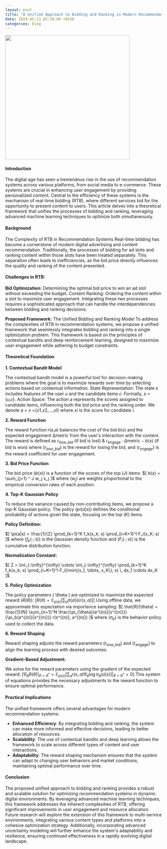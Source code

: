 ```yaml
---
layout: post
title: "A Unified Approach to Bidding and Ranking in Modern Recommendation Systems"
date: 2024-05-13 05:30:00 +0530
categories: blog
---
```

<img src="https://i.postimg.cc/wxQxrB1D/AIgen-article-3.webp)](https://postimg.cc/t77HZpt" width="400">

#### Introduction
The digital age has seen a tremendous rise in the use of recommendation systems across various platforms, from social media to e-commerce. These systems are crucial in enhancing user engagement by providing personalized content. Central to the efficiency of these systems is the mechanism of real-time bidding (RTB), where different services bid for the opportunity to present content to users. This article delves into a theoretical framework that unifies the processes of bidding and ranking, leveraging advanced machine learning techniques to optimize both simultaneously.

#### Background
The Complexity of RTB in Recommendation Systems
Real-time bidding has become a cornerstone of modern digital advertising and content recommendation. Traditionally, the processes of bidding for ad slots and ranking content within those slots have been treated separately. This separation often leads to inefficiencies, as the bid price directly influences the quality and ranking of the content presented.

#### Challenges in RTB:

**Bid Optimization:** Determining the optimal bid price to win an ad slot without exceeding the budget.
Content Ranking: Ordering the content within a slot to maximize user engagement.
Integrating these two processes requires a sophisticated approach that can handle the interdependencies between bidding and ranking decisions.

**Proposed Framework:** The Unified Bidding and Ranking Model
To address the complexities of RTB in recommendation systems, we propose a unified framework that seamlessly integrates bidding and ranking into a single optimization problem. This framework is based on the principles of contextual bandits and deep reinforcement learning, designed to maximize user engagement while adhering to budget constraints.

#### Theoretical Foundation

**1. Contextual Bandit Model**

The contextual bandit model is a powerful tool for decision-making problems where the goal is to maximize rewards over time by selecting actions based on contextual information.
State Representation: The state 𝑠 includes features of the user 𝑢 and the candidate items 𝑐. Formally, 𝑠 = {𝑢,𝑐}.
Action Space: The action 𝑎 represents the scores assigned to candidate items, influencing both the bid price and the ranking order. We denote 𝑎 = 𝑥 ={𝑥1,𝑥2,…,𝑥𝐼} where  𝑥𝑖 is the score for candidate 𝑖.

**2. Reward Function**

The reward function 𝑟(𝑠,𝑎) balances the cost of the bid 𝑏(𝑥) and the expected engagement Δmetric from the user's interaction with the content. The reward is defined as
$`r_{\text{lose\_bid}}`$ (if bid is lost) & 
$`r_{\text{engage}} \cdot \Delta \text{metric} - b(x)`$ (if bid is won)
where $`( r_{{lose\_bid}})`$ is the reward for losing the bid, and $`(r_{{engage}})`$ is the reward coefficient for user engagement.

**3. Bid Price Function**

The bid price $`( b(x) ) `$ is a function of the scores of the top $`( J )`$ items:
$`[ b(x) = \sum_{j=1} ^ J w_j x_j ]`$
where $`( w_j)`$ are weights proportional to the empirical conversion rates of each position.

**4. Top-K Gaussian Policy**

To reduce the variance caused by non-contributing items, we propose a top-K Gaussian policy. The policy $`(pi(a|s) )`$ defines the conditional probability of actions given the state, focusing on the top $`( K )`$ items.

**Policy Definition:**

$`[ \pi(a|s) = \frac{1}{Z} \prod_{k=1}^K f_k(x_k; s) \prod_{i=K+1}^I F_i(x_K; s) ]`$
where $`( f_k(\cdot; s) )`$ is the Gaussian density function and $`( F_i(\cdot; s) )`$ is the cumulative distribution function.

**Normalization Constant:**

$`[ Z = \int_{-\infty}^{\infty} \cdots \int_{-\infty}^{\infty} \prod_{k=1}^K f_k(x_k; s) \prod_{i=K+1}^I F_i(\min\{x_1, \ldots, x_K\}; s) \, dx_1 \cdots dx_K ]`$

**5. Policy Optimization**

The policy parameters \( \theta \) are optimized to maximize the expected reward $`( R(\theta))`$:
$`[ R(\theta) = \mathbb{E}_{p(s)} \left[ \sum_a \pi(a|s) r(s, a) \right] ]`$
Using offline data, we approximate this expectation via importance sampling:
$`[ \hat{R}(\theta) = \frac{1}{N} \sum_{n=1}^N \frac{\pi_{\theta}(a^{(n)}|s^{(n)})}{\pi_b(a^{(n)}|s^{(n)})} r(s^{(n)}, a^{(n)}) ]`$
where $`( \pi_b )`$ is the behavior policy used to collect the data.

**6. Reward Shaping**

Reward shaping adjusts the reward parameters $`( r_{\text{lose\_bid}})`$ and $`( r_{\text{engage}} )`$ to align the learning process with desired outcomes.

**Gradient-Based Adjustment:**

We solve for the reward parameters using the gradient of the expected reward:
$`[ \nabla_{\theta} R(\theta) \bigg|_{\theta = \theta^*} = \mathbb{E}_{p(s)} \left[ \sum_a r(s, a) \nabla_{\theta} \log \pi_{\theta}(a|s) \right] \bigg|_{\theta = \theta^*} = 0 ]`$
This system of equations provides the necessary adjustments to the reward function to ensure optimal performance.

#### Practical Implications
The unified framework offers several advantages for modern recommendation systems:
- **Enhanced Efficiency**: By integrating bidding and ranking, the system can make more informed and effective decisions, leading to better allocation of resources.
- **Scalability**: The use of contextual bandits and deep learning allows the framework to scale across different types of content and user interactions.
- **Adaptability**: The reward shaping mechanism ensures that the system can adapt to changing user behaviors and market conditions, maintaining optimal performance over time.

#### Conclusion
The proposed unified approach to bidding and ranking provides a robust and scalable solution for optimizing recommendation systems in dynamic digital environments. By leveraging advanced machine learning techniques, this framework addresses the inherent complexities of RTB, offering significant improvements in user engagement and resource allocation.
Future research will explore the extension of this framework to multi-service environments, integrating various content types and platforms into a cohesive optimization strategy. Additionally, incorporating advanced uncertainty modeling will further enhance the system's adaptability and resilience, ensuring continued effectiveness in a rapidly evolving digital landscape.
